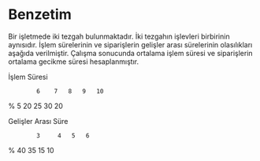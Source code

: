 # Benzetim
Bir işletmede iki tezgah bulunmaktadır. İki tezgahın işlevleri birbirinin aynısıdır. İşlem sürelerinin ve siparişlerin gelişler arası sürelerinin olasılıkları aşağıda verilmiştir.
Çalışma sonucunda ortalama işlem süresi ve siparişlerin ortalama gecikme süresi hesaplanmıştır. 

İşlem Süresi	

            6	 7	 8	 9	 10
            
 %	5	 20	 25	 30	 20

Gelişler Arası Süre

            3	  4	  5	  6
            

%	40	 35	 15	 10
 
